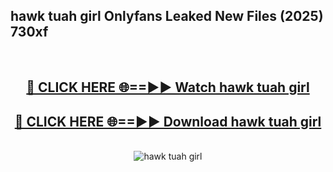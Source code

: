 <h2>hawk tuah girl Onlyfans Leaked New Files (2025) 730xf</h2>
<br>
<div align="center">
<h2><a href="https://mediafiles.top/hawk_tuah_girl&ref=git" rel="nofollow">🔴 CLICK HERE 🌐==►► Watch hawk tuah girl</a></h2>
<h2><a href="https://mediafiles.top/hawk_tuah_girl&ref=git" rel="nofollow">🔴 CLICK HERE 🌐==►► Download hawk tuah girl</a></h2>
<br>
<a href="https://mediafiles.top/hawk_tuah_girl&ref=git" rel="nofollow" data-target="animated-image.originalLink"><img src="https://i.ibb.co.com/xMMVF88/686577567.gif" alt="hawk tuah girl" style="max-width: 100%; display: inline-block;" data-target="animated-image.originalImage"></a>
</div>
<br>
<br>